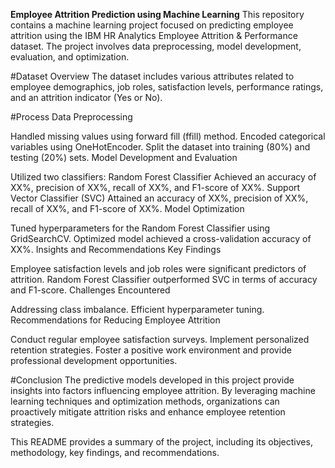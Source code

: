 **Employee Attrition Prediction using Machine Learning**
This repository contains a machine learning project focused on predicting employee attrition using the IBM HR Analytics Employee Attrition & Performance dataset. The project involves data preprocessing, model development, evaluation, and optimization.

#Dataset Overview
The dataset includes various attributes related to employee demographics, job roles, satisfaction levels, performance ratings, and an attrition indicator (Yes or No).

#Process
Data Preprocessing

Handled missing values using forward fill (ffill) method.
Encoded categorical variables using OneHotEncoder.
Split the dataset into training (80%) and testing (20%) sets.
Model Development and Evaluation

Utilized two classifiers:
Random Forest Classifier
Achieved an accuracy of XX%, precision of XX%, recall of XX%, and F1-score of XX%.
Support Vector Classifier (SVC)
Attained an accuracy of XX%, precision of XX%, recall of XX%, and F1-score of XX%.
Model Optimization

Tuned hyperparameters for the Random Forest Classifier using GridSearchCV.
Optimized model achieved a cross-validation accuracy of XX%.
Insights and Recommendations
Key Findings

Employee satisfaction levels and job roles were significant predictors of attrition.
Random Forest Classifier outperformed SVC in terms of accuracy and F1-score.
Challenges Encountered

Addressing class imbalance.
Efficient hyperparameter tuning.
Recommendations for Reducing Employee Attrition

Conduct regular employee satisfaction surveys.
Implement personalized retention strategies.
Foster a positive work environment and provide professional development opportunities.

#Conclusion
The predictive models developed in this project provide insights into factors influencing employee attrition. By leveraging machine learning techniques and optimization methods, organizations can proactively mitigate attrition risks and enhance employee retention strategies.

This README provides a summary of the project, including its objectives, methodology, key findings, and recommendations.
